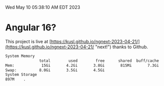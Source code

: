 Wed May 10 05:38:10 AM EDT 2023

# Angular 16?


This project is live at [https://kusl.github.io/ngnext-2023-04-21/](https://kusl.github.io/ngnext-2023-04-21/ "next!") thanks to Github.

```bash
System Memory
               total        used        free      shared  buff/cache   available
Mem:            15Gi       4.2Gi       3.8Gi       815Mi       7.3Gi       9.9Gi
Swap:          8.0Gi       3.5Gi       4.5Gi
System Storage
897M	.
```
```bash
